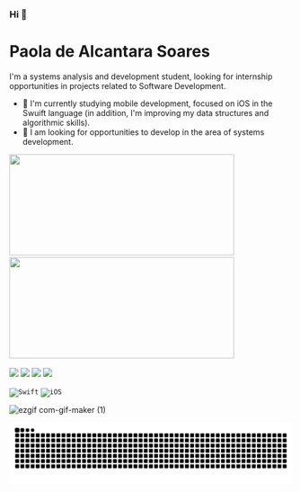 ### Hi 👋

# Paola de Alcantara Soares


I'm a systems analysis and development student, looking for internship opportunities in projects related to Software Development.
- 🌱 I'm currently studying mobile development, focused on iOS in the Swuift language (in addition, I'm improving my data structures and algorithmic skills).
- 🤝 I am looking for opportunities to develop in the area of systems development.

<img height= "180em" width= "400" src= "https://github-readme-stats.vercel.app/api?username=SoaresPaola&theme=onedark&show_icons=true">

<img height= "180em" width= "400" src= "https://github-readme-stats.vercel.app/api/top-langs/?username=SoaresPaola&theme=onedark&show_icons=true">

[<img src="https://img.shields.io/badge/twitter-%231DA1F2.svg?&style=for-the-badge&logo=twitter&logoColor=white" />](https://twitter.com/Paaolahsoares?s=08) 
[<img src="https://img.shields.io/badge/linkedin-%230077B5.svg?&style=for-the-badge&logo=linkedin&logoColor=white" />](https://www.linkedin.com/in/paola-alcantara-soares) 
[<img src = "https://img.shields.io/badge/instagram-%23E4405F.svg?&style=for-the-badge&logo=instagram&logoColor=white">](https://www.instagram.com/paolahsoares/) 
[<img src = "https://img.shields.io/badge/facebook-%231877F2.svg?&style=for-the-badge&logo=facebook&logoColor=white">](https://www.facebook.com/paola.soares.7965692)

<code><img height="27" width= "102" src="https://img.shields.io/badge/Swift-FA7343?style=for-the-badge&logo=swift&logoColor=white" alt="Swift"/></code>
<code><img height="27" width= "102" src="https://img.shields.io/badge/iOS-000000?style=for-the-badge&logo=ios&logoColor=white" alt="iOS"/></code>

![ezgif com-gif-maker (1)](https://user-images.githubusercontent.com/70922620/129124168-f1a7297f-3cb3-4969-9739-d556b8854be5.gif)

![snake animation](https://github.com/Soarespaola/Soarespaola/blob/output/github-contribution-grid-snake.svg)

<!--

Here are some ideas to get you started:

- 🔭 I’m currently working on ...
- 🌱 I’m currently learning ...
- 👯 I’m looking to collaborate on ...
- 🤔 I’m looking for help with ...
- 💬 Ask me about ...
- 📫 How to reach me: ...
- 😄 Pronouns: ...
- ⚡ Fun fact: ...
-->
